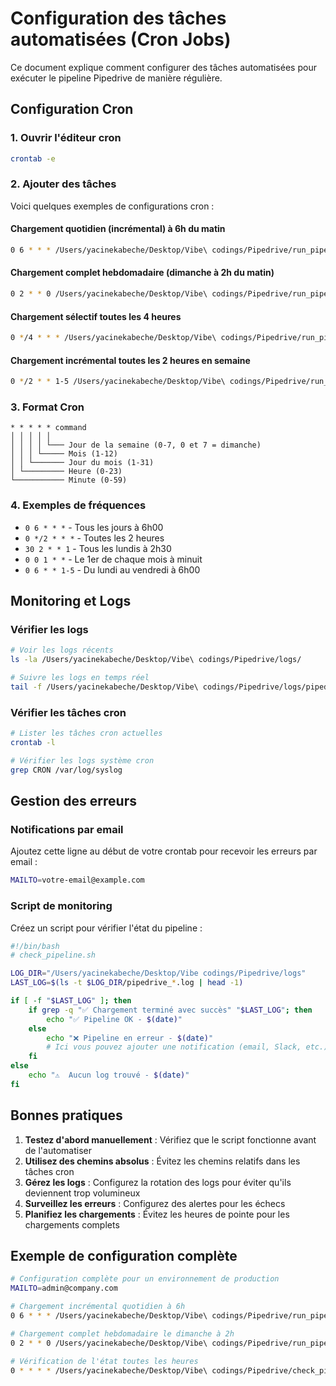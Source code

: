 # Configuration des tâches automatisées (Cron Jobs)

Ce document explique comment configurer des tâches automatisées pour exécuter le pipeline Pipedrive de manière régulière.

## Configuration Cron

### 1. Ouvrir l'éditeur cron

```bash
crontab -e
```

### 2. Ajouter des tâches

Voici quelques exemples de configurations cron :

#### Chargement quotidien (incrémental) à 6h du matin
```bash
0 6 * * * /Users/yacinekabeche/Desktop/Vibe\ codings/Pipedrive/run_pipeline.sh incremental
```

#### Chargement complet hebdomadaire (dimanche à 2h du matin)
```bash
0 2 * * 0 /Users/yacinekabeche/Desktop/Vibe\ codings/Pipedrive/run_pipeline.sh all
```

#### Chargement sélectif toutes les 4 heures
```bash
0 */4 * * * /Users/yacinekabeche/Desktop/Vibe\ codings/Pipedrive/run_pipeline.sh selected
```

#### Chargement incrémental toutes les 2 heures en semaine
```bash
0 */2 * * 1-5 /Users/yacinekabeche/Desktop/Vibe\ codings/Pipedrive/run_pipeline.sh incremental
```

### 3. Format Cron

```
* * * * * command
│ │ │ │ │
│ │ │ │ └─── Jour de la semaine (0-7, 0 et 7 = dimanche)
│ │ │ └───── Mois (1-12)
│ │ └─────── Jour du mois (1-31)
│ └───────── Heure (0-23)
└─────────── Minute (0-59)
```

### 4. Exemples de fréquences

- `0 6 * * *` - Tous les jours à 6h00
- `0 */2 * * *` - Toutes les 2 heures
- `30 2 * * 1` - Tous les lundis à 2h30
- `0 0 1 * *` - Le 1er de chaque mois à minuit
- `0 6 * * 1-5` - Du lundi au vendredi à 6h00

## Monitoring et Logs

### Vérifier les logs

```bash
# Voir les logs récents
ls -la /Users/yacinekabeche/Desktop/Vibe\ codings/Pipedrive/logs/

# Suivre les logs en temps réel
tail -f /Users/yacinekabeche/Desktop/Vibe\ codings/Pipedrive/logs/pipedrive_*.log
```

### Vérifier les tâches cron

```bash
# Lister les tâches cron actuelles
crontab -l

# Vérifier les logs système cron
grep CRON /var/log/syslog
```

## Gestion des erreurs

### Notifications par email

Ajoutez cette ligne au début de votre crontab pour recevoir les erreurs par email :

```bash
MAILTO=votre-email@example.com
```

### Script de monitoring

Créez un script pour vérifier l'état du pipeline :

```bash
#!/bin/bash
# check_pipeline.sh

LOG_DIR="/Users/yacinekabeche/Desktop/Vibe codings/Pipedrive/logs"
LAST_LOG=$(ls -t $LOG_DIR/pipedrive_*.log | head -1)

if [ -f "$LAST_LOG" ]; then
    if grep -q "✅ Chargement terminé avec succès" "$LAST_LOG"; then
        echo "✅ Pipeline OK - $(date)"
    else
        echo "❌ Pipeline en erreur - $(date)"
        # Ici vous pouvez ajouter une notification (email, Slack, etc.)
    fi
else
    echo "⚠️  Aucun log trouvé - $(date)"
fi
```

## Bonnes pratiques

1. **Testez d'abord manuellement** : Vérifiez que le script fonctionne avant de l'automatiser
2. **Utilisez des chemins absolus** : Évitez les chemins relatifs dans les tâches cron
3. **Gérez les logs** : Configurez la rotation des logs pour éviter qu'ils deviennent trop volumineux
4. **Surveillez les erreurs** : Configurez des alertes pour les échecs
5. **Planifiez les chargements** : Évitez les heures de pointe pour les chargements complets

## Exemple de configuration complète

```bash
# Configuration complète pour un environnement de production
MAILTO=admin@company.com

# Chargement incrémental quotidien à 6h
0 6 * * * /Users/yacinekabeche/Desktop/Vibe\ codings/Pipedrive/run_pipeline.sh incremental

# Chargement complet hebdomadaire le dimanche à 2h
0 2 * * 0 /Users/yacinekabeche/Desktop/Vibe\ codings/Pipedrive/run_pipeline.sh all

# Vérification de l'état toutes les heures
0 * * * * /Users/yacinekabeche/Desktop/Vibe\ codings/Pipedrive/check_pipeline.sh
```

